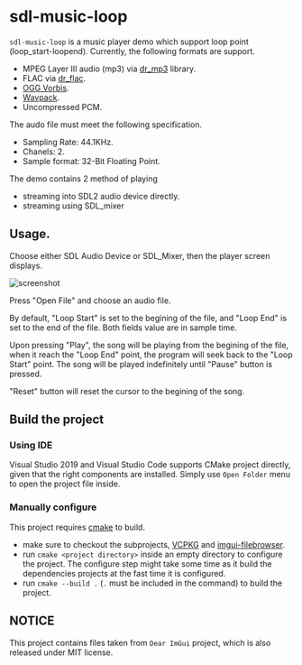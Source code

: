 # sdl-music-loop

`sdl-music-loop` is a music player demo which support loop point (loop_start-loopend). Currently, the following formats are support.

* MPEG Layer III audio (mp3) via [dr_mp3](https://github.com/mackron/dr_libs/blob/master/dr_mp3.h) library.
* FLAC via [dr_flac](https://github.com/mackron/dr_libs/blob/master/dr_flac.h).
* [OGG Vorbis](https://xiph.org/vorbis/).
* [Wavpack](https://www.wavpack.com/).
* Uncompressed PCM.

The audo file must meet the following specification.

* Sampling Rate: 44.1KHz.
* Chanels: 2.
* Sample format: 32-Bit Floating Point.

The demo contains 2 method of playing
* streaming into SDL2 audio device directly.
* streaming using SDL_mixer

## Usage.

Choose either SDL Audio Device or SDL_Mixer, then the player screen displays. 

![screenshot](https://user-images.githubusercontent.com/3213191/126045697-07434c20-f86a-457e-8156-9b8b940765b4.png)

Press "Open File" and choose an audio file. 

By default, "Loop Start" is set to the begining of the file, and "Loop End" is set to the end of the file. Both fields value are in sample time. 


Upon pressing "Play", the song will be playing from the begining of the file, when it reach the "Loop End" point, the program will seek back to the "Loop Start" point. The song will be played indefinitely until "Pause" button is pressed. 

"Reset" button will reset the cursor to the begining of the song.

## Build the project

### Using IDE

Visual Studio 2019 and Visual Studio Code supports CMake project directly, given that the right components are installed. Simply use `Open Folder` menu to open the project file inside.

### Manually configure
This project requires [cmake](https://cmake.org) to build.

* make sure to checkout the subprojects, [VCPKG](https://vcpkg.io/en/index.html) and [imgui-filebrowser](https://github.com/AirGuanZ/imgui-filebrowser).
* run `cmake <project directory>` inside an empty directory to configure the project. The configure step might take some time as it build the dependencies projects at the fast time it is configured. 
* run `cmake --build .` (`.` must be included in the command) to build the project.

## NOTICE
This project contains files taken from `Dear ImGui` project, which is also released under MIT license.
